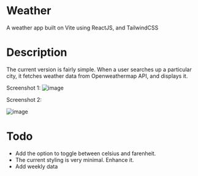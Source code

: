 # Weather
A weather app built on Vite using ReactJS, and TailwindCSS

# Description
The current version is fairly simple. When a user searches up a particular city, it fetches weather data from Openweathermap API, and displays it.

Screenshot 1:
![image](https://github.com/Sachin5679/Weather/assets/93666921/3bb53805-454c-4440-afde-b49dade0416e)

Screenshot 2:

![image](https://github.com/Sachin5679/Weather/assets/93666921/b88cb944-f488-4ab5-be46-0555d3f23a52)

# Todo
 - Add the option to toggle between celsius and farenheit.
 - The current styling is very minimal. Enhance it.
 - Add weekly data




